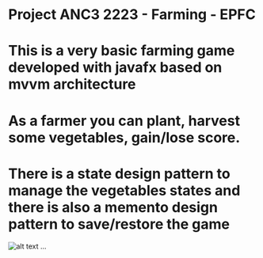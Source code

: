 # Project ANC3 2223 - Farming - EPFC
# This is a very basic farming game developed with javafx based on mvvm architecture
# As a farmer you can plant, harvest some vegetables, gain/lose score.
# There is a state design pattern to manage the vegetables states and there is also a memento design pattern to save/restore the game
![alt text](https://i.ibb.co/HDbRrZn/Capture-d-e-cran-2023-04-18-a-22-52-19.png)
...
